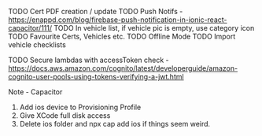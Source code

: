 TODO Cert PDF creation / update
TODO Push Notifs - https://enappd.com/blog/firebase-push-notification-in-ionic-react-capacitor/111/
TODO In vehicle list, if vehicle pic is empty, use category icon
TODO Favourite Certs, Vehicles etc.
TODO Offline Mode
TODO Import vehicle checklists

TODO Secure lambdas with accessToken check - https://docs.aws.amazon.com/cognito/latest/developerguide/amazon-cognito-user-pools-using-tokens-verifying-a-jwt.html

Note - Capacitor
1.  Add ios device to Provisioning Profile
2.  Give XCode full disk access
3.  Delete ios folder and npx cap add ios if things seem weird.